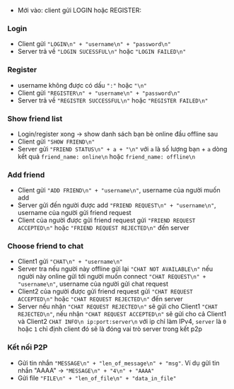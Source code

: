 - Mới vào: client gửi LOGIN hoặc REGISTER:

### Login
- Client gửi `"LOGIN\n" + "username\n" + "password\n"`
- Server trả về `"LOGIN SUCESSFUL\n"` hoặc `"LOGIN FAILED\n"`  

### Register
- username không được có dấu `":"` hoặc `"\n"`
- Client gửi `"REGISTER\n" + "username\n" + "password\n"`  
- Server trả về `"REGISTER SUCCESSFUL\n"` hoặc `"REGISTER FAILED\n"`  

### Show friend list
- Login/register xong -> show danh sách bạn bè online đầu offline sau  
- Client gửi `"SHOW FRIEND\n"`
- Server gửi `"FRIEND STATUS\n" + a + "\n"` với `a` là số lượng bạn + `a` dòng kết quả `friend_name: online\n` hoặc `friend_name: offline\n`

### Add friend  
- Client gửi `"ADD FRIEND\n" + "username\n"`, username của người muốn add
- Server gửi đến người được add `"FRIEND REQUEST\n" + "username\n"`, username của người gửi friend request  
- Client của người được gửi friend request gửi `"FRIEND REQUEST ACCEPTED\n"` hoặc `"FRIEND REQUEST REJECTED\n"` đến server

### Choose friend to chat  
- Client1 gửi `"CHAT\n" + "username\n"`
- Server tra nếu người này offline gửi lại `"CHAT NOT AVAILABLE\n"` nếu người này online gửi tới người muốn connect `"CHAT REQUEST\n" + "username\n"`, username của người gửi chat request
- Client2 của người được gửi friend request gửi `"CHAT REQUEST ACCEPTED\n"` hoặc `"CHAT REQUEST REJECTED\n"` đến server 
- Server nếu nhận `"CHAT REQUEST REJECTED\n"` sẽ gửi cho Client1 `"CHAT REJECTED\n"`, nếu nhận `"CHAT REQUEST ACCEPTED\n"` sẽ gửi cho cả Client1 và Client2 `CHAT INFO\n ip:port:server\n` với ip chỉ làm IPv4, `server` là `0` hoặc `1` chỉ định client đó sẽ là đóng vai trò server trong kết p2p

### Kết nối P2P
- Gửi tin nhắn `"MESSAGE\n" + "len_of_message\n" + "msg"`. Ví dụ gửi tin nhắn "AAAA" -> `"MESSAGE\n" + "4\n" + "AAAA"`
- Gửi file `"FILE\n" + "len_of_file\n" + "data_in_file"`


